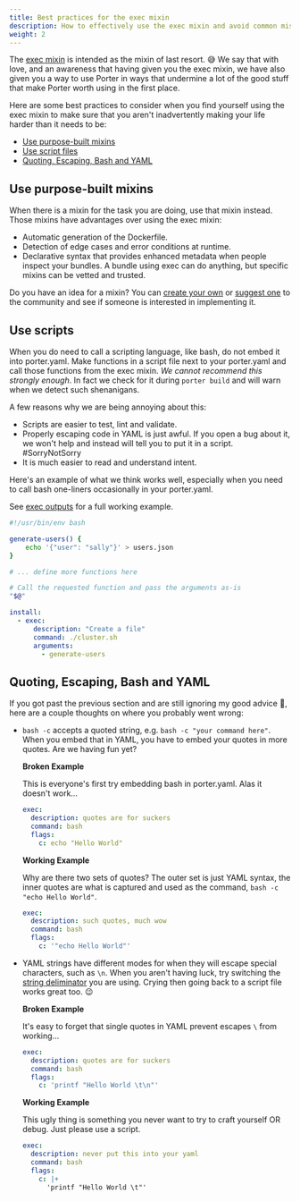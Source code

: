 ```yaml
---
title: Best practices for the exec mixin
description: How to effectively use the exec mixin and avoid common mistakes.
weight: 2
---
```


The [exec mixin](/mixins/exec/) is intended as the mixin of last resort. 😅 We
say that with love, and an awareness that having given you the exec mixin, we
have also given you a way to use Porter in ways that undermine a lot of the good
stuff that make Porter worth using in the first place.

Here are some best practices to consider when you find yourself using the exec
mixin to make sure that you aren't inadvertently making your life harder than it
needs to be:

- [Use purpose-built mixins](#use-purpose-built-mixins)
- [Use script files](#use-scripts)
- [Quoting, Escaping, Bash and YAML](#quoting-escaping-bash-and-yaml)

## Use purpose-built mixins

When there is a mixin for the task you are doing, use that mixin instead. Those
mixins have advantages over using the exec mixin:

- Automatic generation of the Dockerfile.
- Detection of edge cases and error conditions at runtime.
- Declarative syntax that provides enhanced metadata when people inspect your
  bundles. A bundle using exec can do anything, but specific mixins can be
  vetted and trusted.

Do you have an idea for a mixin? You can [create your own](/mixin-dev-guide/) or
[suggest one][new-issue] to the community and see if someone is interested in
implementing it.

[new-issue]: https://github.com/getporter/porter/issues/new

## Use scripts

When you do need to call a scripting language, like bash, do not embed it into
porter.yaml. Make functions in a script file next to your porter.yaml and call
those functions from the exec mixin. _We cannot recommend this strongly enough_.
In fact we check for it during `porter build` and will warn when we detect such
shenanigans.

A few reasons why we are being annoying about this:

- Scripts are easier to test, lint and validate.
- Properly escaping code in YAML is just awful. If you open a bug about it, we
  won't help and instead will tell you to put it in a script. #SorryNotSorry
- It is much easier to read and understand intent.

Here's an example of what we think works well, especially when you need to call
bash one-liners occasionally in your porter.yaml.

See [exec outputs][exec-outputs] for a full working example.

```bash
#!/usr/bin/env bash

generate-users() {
    echo '{"user": "sally"}' > users.json
}

# ... define more functions here

# Call the requested function and pass the arguments as-is
"$@"
```

```yaml
install:
  - exec:
      description: "Create a file"
      command: ./cluster.sh
      arguments:
        - generate-users
```

[exec-outputs]: /examples/src/exec-outputs/

## Quoting, Escaping, Bash and YAML

If you got past the previous section and are still ignoring my good advice 😬,
here are a couple thoughts on where you probably went wrong:

- `bash -c` accepts a quoted string, e.g. `bash -c "your command here"`. When you
  embed that in YAML, you have to embed your quotes in more quotes. Are we having
  fun yet?

  **Broken Example**

  This is everyone's first try embedding bash in porter.yaml. Alas it doesn't work...

  ```yaml
  exec:
    description: quotes are for suckers
    command: bash
    flags:
      c: echo "Hello World"
  ```

  **Working Example**

  Why are there two sets of quotes? The outer set is just YAML syntax, the inner quotes are what is captured and used as the command, `bash -c "echo Hello World"`.

  ```yaml
  exec:
    description: such quotes, much wow
    command: bash
    flags:
      c: '"echo Hello World"'
  ```

- YAML strings have different modes for when they will escape special
  characters, such as `\n`. When you aren't having luck, try switching the
  [string deliminator](https://yaml-multiline.info/) you are using. Crying then
  going back to a script file works great too. 😉

  **Broken Example**

  It's easy to forget that single quotes in YAML prevent escapes `\` from working...

  ```yaml
  exec:
    description: quotes are for suckers
    command: bash
    flags:
      c: 'printf "Hello World \t\n"'
  ```

  **Working Example**

  This ugly thing is something you never want to try to craft yourself OR debug. Just please use a script.

  ```yaml
  exec:
    description: never put this into your yaml
    command: bash
    flags:
      c: |+
        'printf "Hello World \t"'
  ```
